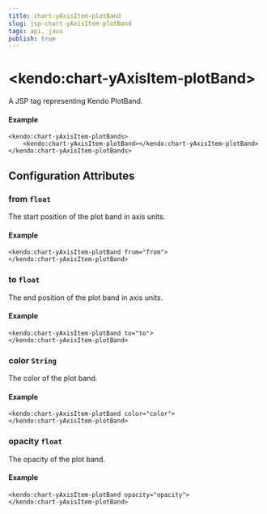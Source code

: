 ```yaml
---
title: chart-yAxisItem-plotBand
slug: jsp-chart-yAxisItem-plotBand
tags: api, java
publish: true
---
```


# \<kendo:chart-yAxisItem-plotBand\>
A JSP tag representing Kendo PlotBand.

#### Example
    <kendo:chart-yAxisItem-plotBands>
        <kendo:chart-yAxisItem-plotBand></kendo:chart-yAxisItem-plotBand>
    </kendo:chart-yAxisItem-plotBands>


## Configuration Attributes


### from `float`

The start position of the plot band in axis units.

#### Example
    <kendo:chart-yAxisItem-plotBand from="from">
    </kendo:chart-yAxisItem-plotBand>



### to `float`

The end position of the plot band in axis units.

#### Example
    <kendo:chart-yAxisItem-plotBand to="to">
    </kendo:chart-yAxisItem-plotBand>



### color `String`

The color of the plot band.

#### Example
    <kendo:chart-yAxisItem-plotBand color="color">
    </kendo:chart-yAxisItem-plotBand>



### opacity `float`

The opacity of the plot band.

#### Example
    <kendo:chart-yAxisItem-plotBand opacity="opacity">
    </kendo:chart-yAxisItem-plotBand>


